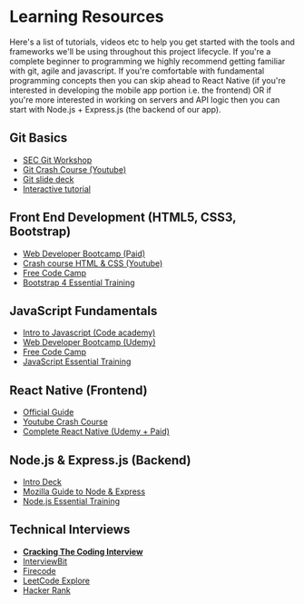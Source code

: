 # Learning Resources 


Here's a list of tutorials, videos etc to help you get started with the tools and frameworks we'll be using throughout this project lifecycle. If you're a complete beginner to programming we highly recommend getting familiar with git, agile and javascript. If you're comfortable with fundamental programming concepts then you can skip ahead to React Native (if you're interested in developing the mobile app portion i.e. the frontend) OR if you're more interested in working on servers and API logic then you can start with Node.js + Express.js (the backend of our app). 



Git Basics
---------------
- [SEC Git Workshop](./git_guide.md)
- [Git Crash Course (Youtube)](https://youtu.be/SWYqp7iY_Tc)
- [Git slide deck](https://docs.google.com/presentation/d/1o7cNmRufEOAl82lYNzpATYbXXQ81iUy2CIHQ33H9BDM/edit?usp=sharing) 
- [Interactive tutorial](http://jlord.us/git-it/index.html)

Front End Development (HTML5, CSS3, Bootstrap)
---------------
- [Web Developer Bootcamp (Paid)](https://www.udemy.com/the-web-developer-bootcamp/)
- [Crash course HTML & CSS (Youtube)](https://youtu.be/8gNrZ4lAnAw)
- [Free Code Camp](https://www.freecodecamp.org/)
- [Bootstrap 4 Essential Training](https://www.lynda.com/Bootstrap-tutorials/Bootstrap-4-Essential-Training/372545-2.html)


JavaScript Fundamentals
---------------
- [Intro to Javascript (Code academy)](https://www.codecademy.com/learn/introduction-to-javascript)
- [Web Developer Bootcamp (Udemy)](https://www.udemy.com/the-web-developer-bootcamp/)
- [Free Code Camp](https://www.freecodecamp.org/)
- [JavaScript Essential Training](https://www.lynda.com/JavaScript-tutorials/JavaScript-Essential-Training/574716-2.html)



React Native (Frontend)
----------------------
- [Official Guide](https://facebook.github.io/react-native/docs/tutorial)
- [Youtube Crash Course](https://youtu.be/qSRrxpdMpVc)
- [Complete React Native (Udemy + Paid)](https://www.udemy.com/the-complete-react-native-and-redux-course/)



Node.js & Express.js (Backend)
----------------
- [Intro Deck](https://docs.google.com/presentation/d/1scaR9o3CPaZh-7hUjTkin7K0YtpHHbzcJlVdNWJlwKE/edit?usp=sharing)
- [Mozilla Guide to Node & Express](https://developer.mozilla.org/en-US/docs/Learn/Server-side/Express_Nodejs)
- [Node.js Essential Training](https://www.linkedin.com/learning/node-js-essential-training-3/)



Technical Interviews
--------------------
- [**Cracking The Coding Interview**](http://www.crackingthecodinginterview.com/)
- [InterviewBit](https://www.interviewbit.com/practice/)
- [Firecode](https://www.firecode.io/)
- [LeetCode Explore](https://leetcode.com/explore/)
- [Hacker Rank](https://www.hackerrank.com/)
